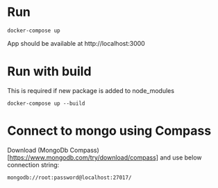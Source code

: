 # Run

```
docker-compose up
```

App should be available at http://localhost:3000

# Run with build

This is required if new package is added to node_modules

```
docker-compose up --build
```

# Connect to mongo using Compass

Download (MongoDb Compass)[https://www.mongodb.com/try/download/compass] and use below connection string:

```
mongodb://root:password@localhost:27017/
```
